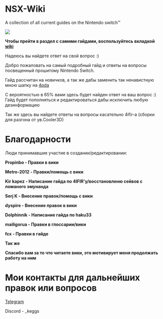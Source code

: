 # NSX-Wiki
A collection of all current guides on the Nintendo switch™️


![](https://i.imgur.com/G7VItmh.png)

**Чтобы прейти в раздел с самими гайдами, воспользуйтесь вкладкой **[wiki](https://github.com/k1gs/NSX-Wiki-/wiki)****


Надеюсь вы найдете ответ на свой вопрос :)


Добро пожаловать на самый подробный гайд и ответы на вопросы посвещенный прошитому Nintendo Switch.

Гайд рассчитан на новичков, а так же дабы заменить так ненавистную мною шапку на [4pda](https://4pda.to/forum/index.php?showtopic=900987&st=54020)

С вероятностью в 65% вами здесь будет найден ответ на ваш вопрос :)
Гайд будет пополняться и редактироваться дабы исключить любую дезинформацию

Так же здесь вы найдете ответы на вопросы касательно 4ifir-a (сборки для разгона от ув.Cooler3D)


# Благодарности
Люди принимавшие участие в создании/редактировании: 

**Propinbo - Правки в вики**

**Metro-2012 - Правки/помощь с вики**

**Kir kapez - Написание гайда по 4IFIR'у/восстановленю сейвов с ломаного эмунанда**

**Serj K - Внесение правок/помощь с вики**

**dyspire - Внесение правок в вики**

**Dolphinnik - Написание гайда по haku33**

**mailigorua - Правки в глоссарии/вики**

**fcx - Правки в гайде**


**Так же**

**Спасибо вам за то что читаете вики, это мотивирует меня продолжать работу на ним**

# Мои контакты для дальнейших правок или вопросов

[Telegram](https://t.me/k1gsss)

Discord - _keggs

